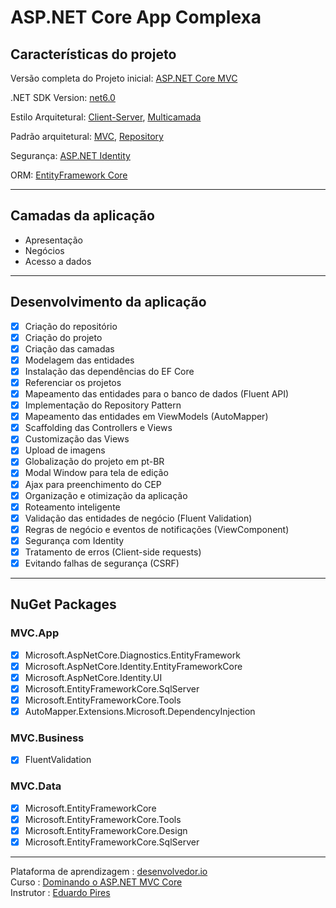 # ASP.NET Core App Complexa

## Características do projeto
  Versão completa do Projeto inicial: [ASP.NET Core MVC](https://github.com/gbLw1/ASP.NET-Core-MVC-WebApp)

  .NET SDK Version: [net6.0](https://dotnet.microsoft.com/en-us/download/dotnet/6.0)

  Estilo Arquitetural: [Client-Server](https://pt.wikipedia.org/wiki/Modelo_cliente%E2%80%93servidor), [Multicamada](https://pt.wikipedia.org/wiki/Arquitetura_multicamada)

  Padrão arquitetural: [MVC](https://pt.wikipedia.org/wiki/MVC), [Repository](https://docs.microsoft.com/en-us/dotnet/architecture/microservices/microservice-ddd-cqrs-patterns/infrastructure-persistence-layer-design#:~:text=The%20Repository%20pattern%20is%20a,working%20with%20a%20data%20source.&text=A%20repository%20performs%20the%20tasks,of%20domain%20objects%20in%20memory.)

  Segurança: [ASP.NET Identity](https://docs.microsoft.com/en-US/aspnet/identity/overview/getting-started/introduction-to-aspnet-identity)

  ORM: [EntityFramework Core](https://pt.wikipedia.org/wiki/Entity_Framework)

---

## Camadas da aplicação

 - Apresentação
 - Negócios
 - Acesso a dados

---

## Desenvolvimento da aplicação
 - [x] Criação do repositório
 - [x] Criação do projeto
 - [x] Criação das camadas
 - [x] Modelagem das entidades
 - [x] Instalação das dependências do EF Core
 - [x] Referenciar os projetos
 - [x] Mapeamento das entidades para o banco de dados (Fluent API)
 - [x] Implementação do Repository Pattern
 - [x] Mapeamento das entidades em ViewModels (AutoMapper)
 - [x] Scaffolding das Controllers e Views
 - [x] Customização das Views
 - [x] Upload de imagens
 - [x] Globalização do projeto em pt-BR
 - [x] Modal Window para tela de edição
 - [x] Ajax para preenchimento do CEP
 - [x] Organização e otimização da aplicação
 - [x] Roteamento inteligente
 - [x] Validação das entidades de negócio (Fluent Validation)
 - [x] Regras de negócio e eventos de notificações (ViewComponent)
 - [x] Segurança com Identity
 - [x] Tratamento de erros (Client-side requests)
 - [x] Evitando falhas de segurança (CSRF)

--- 

## NuGet Packages

  ### MVC.App
  - [x] Microsoft.AspNetCore.Diagnostics.EntityFramework
  - [x] Microsoft.AspNetCore.Identity.EntityFrameworkCore
  - [x] Microsoft.AspNetCore.Identity.UI
  - [x] Microsoft.EntityFrameworkCore.SqlServer
  - [x] Microsoft.EntityFrameworkCore.Tools
  - [x] AutoMapper.Extensions.Microsoft.DependencyInjection

  ### MVC.Business
  - [x] FluentValidation

  ### MVC.Data
  - [x] Microsoft.EntityFrameworkCore
  - [x] Microsoft.EntityFrameworkCore.Tools
  - [x] Microsoft.EntityFrameworkCore.Design
  - [x] Microsoft.EntityFrameworkCore.SqlServer

---

  Plataforma de aprendizagem : [desenvolvedor.io](https://desenvolvedor.io/cursos)  
  Curso : [Dominando o ASP.NET MVC Core](https://desenvolvedor.io/curso-online-dominando-o-asp-net-mvc-core)  
  Instrutor : [Eduardo Pires](https://desenvolvedor.io/instrutor/eduardo-pires)
